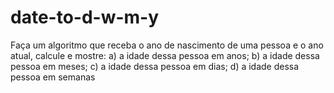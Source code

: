 # date-to-d-w-m-y

 Faça um algoritmo que receba o ano de nascimento de uma pessoa e o ano atual, calcule e mostre: 
 a) a idade dessa pessoa em anos; 
 b) a idade dessa pessoa em meses; 
 c) a idade dessa pessoa em dias;
 d) a idade dessa pessoa em semanas
